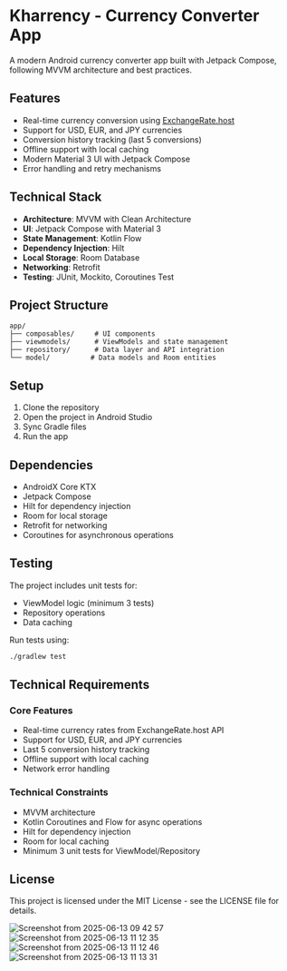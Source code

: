# Kharrency - Currency Converter App

A modern Android currency converter app built with Jetpack Compose, following MVVM architecture and best practices.

## Features

- Real-time currency conversion using [ExchangeRate.host](https://api.exchangerate.host/latest)
- Support for USD, EUR, and JPY currencies
- Conversion history tracking (last 5 conversions)
- Offline support with local caching
- Modern Material 3 UI with Jetpack Compose
- Error handling and retry mechanisms

## Technical Stack

- **Architecture**: MVVM with Clean Architecture
- **UI**: Jetpack Compose with Material 3
- **State Management**: Kotlin Flow
- **Dependency Injection**: Hilt
- **Local Storage**: Room Database
- **Networking**: Retrofit
- **Testing**: JUnit, Mockito, Coroutines Test

## Project Structure

```
app/
├── composables/     # UI components
├── viewmodels/      # ViewModels and state management
├── repository/      # Data layer and API integration
└── model/          # Data models and Room entities
```

## Setup

1. Clone the repository
2. Open the project in Android Studio
3. Sync Gradle files
4. Run the app

## Dependencies

- AndroidX Core KTX
- Jetpack Compose
- Hilt for dependency injection
- Room for local storage
- Retrofit for networking
- Coroutines for asynchronous operations

## Testing

The project includes unit tests for:
- ViewModel logic (minimum 3 tests)
- Repository operations
- Data caching

Run tests using:
```bash
./gradlew test
```

## Technical Requirements

### Core Features
- Real-time currency rates from ExchangeRate.host API
- Support for USD, EUR, and JPY currencies
- Last 5 conversion history tracking
- Offline support with local caching
- Network error handling

### Technical Constraints
- MVVM architecture
- Kotlin Coroutines and Flow for async operations
- Hilt for dependency injection
- Room for local caching
- Minimum 3 unit tests for ViewModel/Repository

## License

This project is licensed under the MIT License - see the LICENSE file for details. 

![Screenshot from 2025-06-13 09 42 57](https://github.com/user-attachments/assets/0e39a48f-6ea0-49f1-a7cb-9015cb0fc2bf)
![Screenshot from 2025-06-13 11 12 35](https://github.com/user-attachments/assets/2bff3dfc-1edc-4a2d-a944-5be76432f45d)
![Screenshot from 2025-06-13 11 12 46](https://github.com/user-attachments/assets/46fd0b17-233e-4286-97f3-3e0815c6a482)
![Screenshot from 2025-06-13 11 13 31](https://github.com/user-attachments/assets/364a7021-151a-4cc5-a509-9149324296c8)


